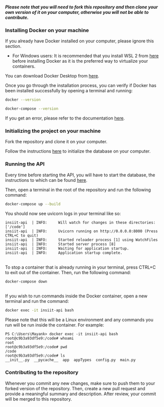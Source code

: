 ##### Please note that you will need to fork this repository and then clone your own version of it on your computer, otherwise you will not be able to contribute.

### Installing Docker on your machine

If you already have Docker installed on your computer, please ignore this section.

- For Windows users: It is recommended that you install WSL 2 from [here](https://learn.microsoft.com/en-us/windows/wsl/install) before installing Docker as it is the preferred way to virtualize your containers.

You can download Docker Desktop from [here](https://www.docker.com/products/docker-desktop/).

Once you go through the installation process, you can verify if Docker has been installed successfully by opening a terminal and running:

```bash
docker --version
```

```bash
docker-compose --version
```

If you get an error, please refer to the documentation [here](https://docs.docker.com/).

### Initializing the project on your machine

Fork the repository and clone it on your computer.

Follow the instructions [here](https://github.com/WADC-IITGN/insiit-db#setting-up-the-database-on-a-new-machine) to initialize the database on your computer.

### Running the API

Every time before starting the API, you will have to start the database, the instructions to which can be found [here](https://github.com/WADC-IITGN/insiit-db#running-the-database).

Then, open a terminal in the root of the repository and run the following command:

```bash
docker-compose up --build
```

You should now see uvicorn logs in your terminal like so:

```console
insiit-api  | INFO:     Will watch for changes in these directories: ['/code']
insiit-api  | INFO:     Uvicorn running on http://0.0.0.0:8000 (Press CTRL+C to quit)
insiit-api  | INFO:     Started reloader process [1] using WatchFiles
insiit-api  | INFO:     Started server process [8]
insiit-api  | INFO:     Waiting for application startup.
insiit-api  | INFO:     Application startup complete.
```

\
To stop a container that is already running in your terminal, press CTRL+C to exit out of the container. Then, run the following command:

```bash
docker-compose down
```

\
If you wish to run commands inside the Docker container, open a new terminal and
run the command:

```bash
docker exec -it insiit-api bash
```

Please note that this will be a Linux environment and any commands you run will be run inside the container. For example:

```console
PS C:\Users\Mayank> docker exec -it insiit-api bash
root@c9b3a93df5e9:/code# whoami
root
root@c9b3a93df5e9:/code# pwd
/code
root@c9b3a93df5e9:/code# ls
__init__.py  __pycache__  app  appTypes  config.py  main.py
```

### Contributing to the repository

Whenever you commit any new changes, make sure to push them to your forked version of the repository. Then, create a new pull request and provide a meaningful summary and description. After review, your commit will be merged to this repository.
